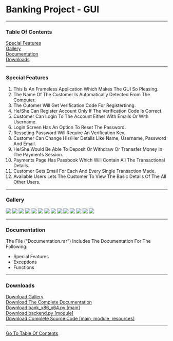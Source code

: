 <h1 id="top">Banking Project - GUI</h1><hr>
<h3>Table Of Contents</h3>
<a href="#sf">Special Features</a><br>
<a href="#glry">Gallery</a><br>
<a href="#docs">Documentation</a><br>
<a href="#downloads">Downloads</a><br><hr>
<h3 id="sf">Special Features</h3>
<ol>
    <li>This Is An Frameless Application Which Makes The GUI So Pleasing.</li>
    <li>The Name Of The Customer Is Automatically Detected From The Computer.</li>
	<li>The Cutomer Will Get Verification Code For Registertinng.</li>
	<li>He/She Can Register Account Only If The Verification Code Is Correct.</li>
	<li>Customer Can Login To The Account Either With Emails Or With Username.</li>
	<li>Login Screen Has An Option To Reset The Password.</li>
	<li>Resseting Password Will Require An Verification Key.</li>
	<li>Customer Can Change His/Her Details Like Name, Username, Password And Email.</li>
	<li>He/She Would Be Able To Deposit Or Withdraw Or Tranasfer Money In The Payments Session.</li>
	<li>Payments Page Has Passbook Which Will Contain All The Transactional Details.</li>
	<li>Customer Gets Email For Each And Every Single Transaction Made.</li>
	<li>Available Users Lets The Customer To View The Basic Details Of The All Other Users.</li>
</ol><hr>
<h3 id="glry">Gallery</h3>
<img src="https://github.com/its-me-sv/Bank_x86_x64/blob/master/Snips/1.PNG">
<img src="https://github.com/its-me-sv/Bank_x86_x64/blob/master/Snips/2.PNG">
<img src="https://github.com/its-me-sv/Bank_x86_x64/blob/master/Snips/3.PNG">
<img src="https://github.com/its-me-sv/Bank_x86_x64/blob/master/Snips/4.PNG">
<img src="https://github.com/its-me-sv/Bank_x86_x64/blob/master/Snips/5.PNG">
<img src="https://github.com/its-me-sv/Bank_x86_x64/blob/master/Snips/6.PNG">
<img src="https://github.com/its-me-sv/Bank_x86_x64/blob/master/Snips/7.PNG">
<img src="https://github.com/its-me-sv/Bank_x86_x64/blob/master/Snips/8.PNG">
<img src="https://github.com/its-me-sv/Bank_x86_x64/blob/master/Snips/9.PNG">
<img src="https://github.com/its-me-sv/Bank_x86_x64/blob/master/Snips/10.PNG">
<img src="https://github.com/its-me-sv/Bank_x86_x64/blob/master/Snips/11.PNG">
<img src="https://github.com/its-me-sv/Bank_x86_x64/blob/master/Snips/12.PNG">
<img src="https://github.com/its-me-sv/Bank_x86_x64/blob/master/Snips/13.PNG">
<img src="https://github.com/its-me-sv/Bank_x86_x64/blob/master/Snips/14.PNG">
<hr>
<h3 id="docs">Documentation</h3>
The File ("Documentation.rar") Includes The Documentation For The Following:<br>
<ul>
    <li>Special Features</li>
    <li>Exceptions</li>
    <li>Functions</li>
</ul><hr>
<h3 id="downloads">Downloads</h3>
<a href="Snips.rar">Download Gallery</a><br>
<a href="Documentation.rar">Download The Complete Documentation</a><br>
<a href="bank_x86_x64.py">Download bank_x86_x64.py [main]</a><br>
<a href="backend.py">Download backend.py [module]</a><br>
<a href="bank_x86_x64.rar">Download Complete Source Code [main, module, resources]</a><br>
<hr>
<a href="#top">Go To Table Of Contents</a>
